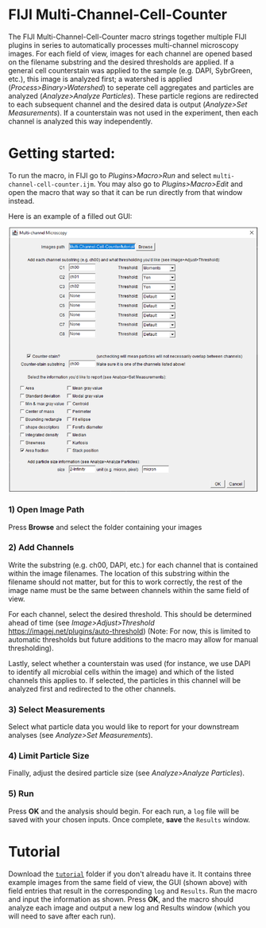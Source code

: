 # FIJI Multi-Channel-Cell-Counter
 
The FIJI Multi-Channel-Cell-Counter macro strings together multiple FIJI plugins in series to automatically processes multi-channel microscopy images. For each field of view, images for each channel are opened based on the filename substring and the desired thresholds are applied. If a general cell counterstain was applied to the sample (e.g. DAPI, SybrGreen, etc.), this image is analyzed first; a watershed is applied (*Process>Binary>Watershed*) to seperate cell aggregates and particles are analyzed (*Analyze>Analyze Particles*). These particle regions are redirected to each subsequent channel and the desired data is output (*Analyze>Set Measurements*). If a counterstain was not used in the experiment, then each channel is analyzed this way independently.

# Getting started:


To run the macro, in FIJI go to *Plugins>Macro>Run* and select `multi-channel-cell-counter.ijm`. You may also go to *Plugins>Macro>Edit* and open the macro that way so that it can be run directly from that window instead.

Here is an example of a filled out GUI:

<p align="center">
<img src="/tutorial/cell_counter_gui_example.PNG" alt="GUI Example" width="500px"/>
</p>

### 1) Open Image Path
Press **Browse** and select the folder containing your images

### 2) Add Channels
Write the substring (e.g. ch00, DAPI, etc.) for each channel that is contained within the image filenames. The location of this substring within the filename should not matter, but for this to work correctly, the rest of the image name must be the same between channels within the same field of view.

For each channel, select the desired threshold. This should be determined ahead of time (see *Image>Adjust>Threshold* https://imagej.net/plugins/auto-threshold) (Note: For now, this is limited to automatic thresholds but future additions to the macro may allow for manual thresholding).

Lastly, select whether a counterstain was used (for instance, we use DAPI to identify all microbial cells within the image) and which of the listed channels this applies to. If selected, the particles in this channel will be analyzed first and redirected to the other channels.

### 3) Select Measurements
Select what particle data you would like to report for your downstream analyses (see *Analyze>Set Measurements*).

### 4) Limit Particle Size
Finally, adjust the desired particle size (see *Analyze>Analyze Particles*). 

### 5) Run
Press **OK** and the analysis should begin. For each run, a `log` file will be saved with your chosen inputs. Once complete, **save** the `Results` window.

# Tutorial

Download the [`tutorial`](tutorial) folder if you don't alreadu have it. It contains three example images from the same field of view, the GUI (shown above) with field entries that result in the corresponding `log` and `Results`. Run the macro and input the information as shown. Press **OK**, and the macro should analyze each image and output a new log and Results window (which you will need to save after each run).
